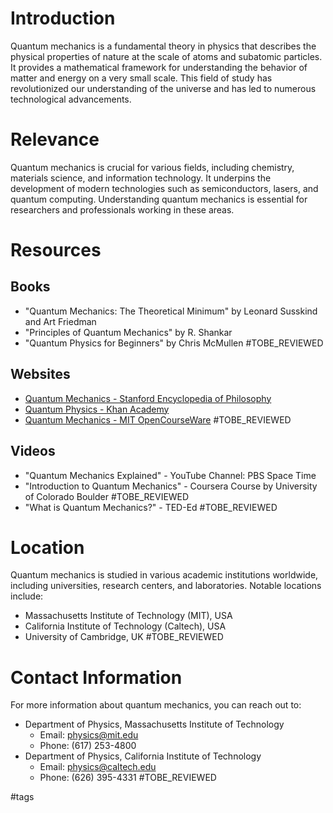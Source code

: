 # Introduction
Quantum mechanics is a fundamental theory in physics that describes the physical properties of nature at the scale of atoms and subatomic particles. It provides a mathematical framework for understanding the behavior of matter and energy on a very small scale. This field of study has revolutionized our understanding of the universe and has led to numerous technological advancements.

# Relevance
Quantum mechanics is crucial for various fields, including chemistry, materials science, and information technology. It underpins the development of modern technologies such as semiconductors, lasers, and quantum computing. Understanding quantum mechanics is essential for researchers and professionals working in these areas.

# Resources

## Books
- "Quantum Mechanics: The Theoretical Minimum" by Leonard Susskind and Art Friedman
- "Principles of Quantum Mechanics" by R. Shankar
- "Quantum Physics for Beginners" by Chris McMullen #TOBE_REVIEWED

## Websites
- [Quantum Mechanics - Stanford Encyclopedia of Philosophy](https://plato.stanford.edu/entries/qt-quantum-mechanics/)
- [Quantum Physics - Khan Academy](https://www.khanacademy.org/science/physics/quantum-physics)
- [Quantum Mechanics - MIT OpenCourseWare](https://ocw.mit.edu/courses/physics/8-04-quantum-physics-i-spring-2013/) #TOBE_REVIEWED

## Videos
- "Quantum Mechanics Explained" - YouTube Channel: PBS Space Time
- "Introduction to Quantum Mechanics" - Coursera Course by University of Colorado Boulder #TOBE_REVIEWED
- "What is Quantum Mechanics?" - TED-Ed #TOBE_REVIEWED

# Location
Quantum mechanics is studied in various academic institutions worldwide, including universities, research centers, and laboratories. Notable locations include:
- Massachusetts Institute of Technology (MIT), USA
- California Institute of Technology (Caltech), USA
- University of Cambridge, UK #TOBE_REVIEWED

# Contact Information
For more information about quantum mechanics, you can reach out to:
- Department of Physics, Massachusetts Institute of Technology
  - Email: physics@mit.edu
  - Phone: (617) 253-4800
- Department of Physics, California Institute of Technology
  - Email: physics@caltech.edu
  - Phone: (626) 395-4331 #TOBE_REVIEWED

#tags 
